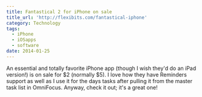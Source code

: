 ```yaml
---
title: Fantastical 2 for iPhone on sale
title_url: 'http://flexibits.com/fantastical-iphone'
category: Technology
tags:
  - iPhone
  - iOSapps
  - software
date: 2014-01-25
---
```

An essential and totally favorite iPhone app (though I wish they'd do an iPad version!) is on sale for $2 (normally $5). I love how they have Reminders support as well as I use it for the days tasks after pulling it from the master task list in OmniFocus. Anyway, check it out; it's a great one!
